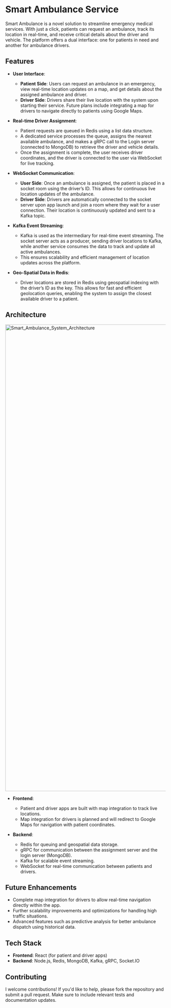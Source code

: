 # Smart Ambulance Service

Smart Ambulance is a novel solution to streamline emergency medical services. With just a click, patients can request an ambulance, track its location in real-time, and receive critical details about the driver and vehicle. The platform offers a dual interface: one for patients in need and another for ambulance drivers.

## Features

- **User Interface**:
  - **Patient Side**: Users can request an ambulance in an emergency, view real-time location updates on a map, and get details about the assigned ambulance and driver.
  - **Driver Side**: Drivers share their live location with the system upon starting their service. Future plans include integrating a map for drivers to navigate directly to patients using Google Maps.

- **Real-time Driver Assignment**:
  - Patient requests are queued in Redis using a list data structure.
  - A dedicated service processes the queue, assigns the nearest available ambulance, and makes a gRPC call to the Login server (connected to MongoDB) to retrieve the driver and vehicle details.
  - Once the assignment is complete, the user receives driver coordinates, and the driver is connected to the user via WebSocket for live tracking.

- **WebSocket Communication**:
  - **User Side**: Once an ambulance is assigned, the patient is placed in a socket room using the driver’s ID. This allows for continuous live location updates of the ambulance.
  - **Driver Side**: Drivers are automatically connected to the socket server upon app launch and join a room where they wait for a user connection. Their location is continuously updated and sent to a Kafka topic.

- **Kafka Event Streaming**:
  - Kafka is used as the intermediary for real-time event streaming. The socket server acts as a producer, sending driver locations to Kafka, while another service consumes the data to track and update all active ambulances.
  - This ensures scalability and efficient management of location updates across the platform.

- **Geo-Spatial Data in Redis**:
  - Driver locations are stored in Redis using geospatial indexing with the driver’s ID as the key. This allows for fast and efficient geolocation queries, enabling the system to assign the closest available driver to a patient.

## Architecture
<img width="1460" alt="Smart_Ambulance_System_Architecture" src="https://github.com/user-attachments/assets/9f318e3c-0280-4ff0-ba8d-1efb174fdbff">


- **Frontend**:
  - Patient and driver apps are built with map integration to track live locations.
  - Map integration for drivers is planned and will redirect to Google Maps for navigation with patient coordinates.

- **Backend**:
  - Redis for queuing and geospatial data storage.
  - gRPC for communication between the assignment server and the login server (MongoDB).
  - Kafka for scalable event streaming.
  - WebSocket for real-time communication between patients and drivers.

## Future Enhancements

- Complete map integration for drivers to allow real-time navigation directly within the app.
- Further scalability improvements and optimizations for handling high traffic situations.
- Advanced features such as predictive analysis for better ambulance dispatch using historical data.

## Tech Stack

- **Frontend**: React (for patient and driver apps)
- **Backend**: Node.js, Redis, MongoDB, Kafka, gRPC, Socket.IO

## Contributing

I welcome contributions! If you'd like to help, please fork the repository and submit a pull request. Make sure to include relevant tests and documentation updates.

